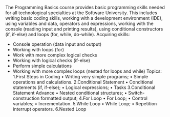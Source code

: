 
The Programming Basics course provides basic programming skills needed for all technological 
specialties at the Software University. This includes writing basic coding skills, working with
a development environment (IDE), using variables and data, operators and expressions, working
with the console (reading input and printing results), using conditional constructors (if, if-else)
 and loops (for, while, do-while).
Acquiring skills:
- Console operation (data input and output)
- Working with loops (for)
- Work with more complex logical checks
- Working with logical checks (if-else)
- Perform simple calculations
- Working with more complex loops (nested for loops and while)
Topics:
1.First Steps in Coding 
  • Writing very simple programs;
  • Simple operations and calculations.
2.Conditional Statement
  • Conditional statements (if, if-else);
  • Logical expressions;
  • Tasks
3.Conditional Statement Advance
  • Nested conditional structures;
  • Switch-construction formatted output;
4.For Loop
  • For Loop;
  • Control variables;
  • Incrementation.
5.While Loop
  • While Loop;
  • Repetition interrupt operators.
6.Nested Loop

